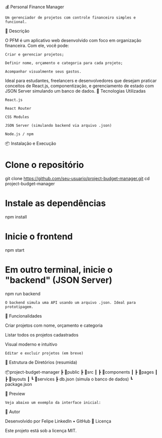 💰 Personal Finance Manager

    Um gerenciador de projetos com controle financeiro simples e funcional.

📌 Descrição

O PFM é um aplicativo web desenvolvido com foco em organização financeira. Com ele, você pode:

    Criar e gerenciar projetos;

    Definir nome, orçamento e categoria para cada projeto;

    Acompanhar visualmente seus gastos.

Ideal para estudantes, freelancers e desenvolvedores que desejam praticar conceitos de React.js, componentização, e gerenciamento de estado com JSON Server simulando um banco de dados.
🚀 Tecnologias Utilizadas

    React.js

    React Router

    CSS Modules

    JSON Server (simulando backend via arquivo .json)

    Node.js / npm

📦 Instalação e Execução

# Clone o repositório
git clone https://github.com/seu-usuario/project-budget-manager.git
cd project-budget-manager

# Instale as dependências
npm install

# Inicie o frontend
npm start

# Em outro terminal, inicie o "backend" (JSON Server)
npm run backend

    O backend simula uma API usando um arquivo .json. Ideal para prototipagem.

🧪 Funcionalidades

Criar projetos com nome, orçamento e categoria

Listar todos os projetos cadastrados

Visual moderno e intuitivo

    Editar e excluir projetos (em breve)

📁 Estrutura de Diretórios (resumida)

📦project-budget-manager
 ┣ 📂public
 ┣ 📂src
 ┃ ┣ 📂components
 ┃ ┣ 📂pages
 ┃ ┣ 📂layouts
 ┃ ┗ 📂services
 ┣ db.json (simula o banco de dados)
 ┗ package.json

📸 Preview

    Veja abaixo um exemplo da interface inicial:

🧠 Autor

Desenvolvido por Felipe
LinkedIn • GitHub
📃 Licença

Este projeto está sob a licença MIT.
